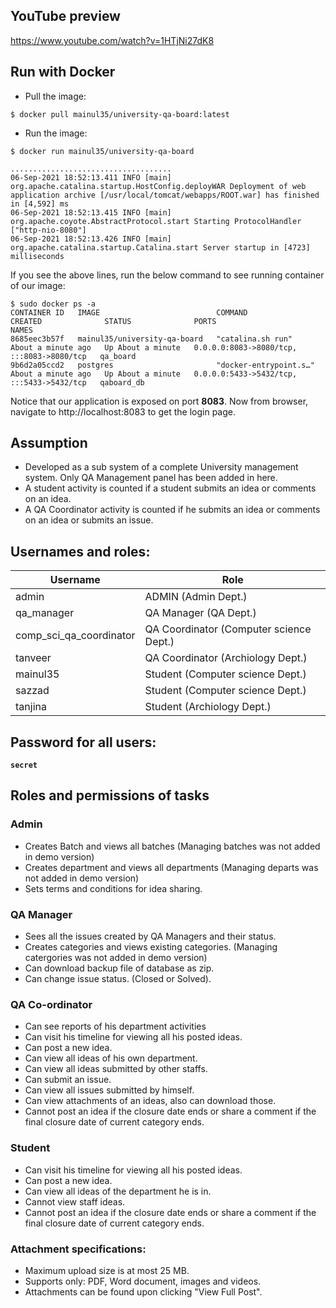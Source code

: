 ## YouTube preview
https://www.youtube.com/watch?v=1HTjNi27dK8

## Run with Docker
- Pull the image:
```
$ docker pull mainul35/university-qa-board:latest
```
- Run the image:
```
$ docker run mainul35/university-qa-board

....................................
06-Sep-2021 18:52:13.411 INFO [main] org.apache.catalina.startup.HostConfig.deployWAR Deployment of web application archive [/usr/local/tomcat/webapps/ROOT.war] has finished in [4,592] ms
06-Sep-2021 18:52:13.415 INFO [main] org.apache.coyote.AbstractProtocol.start Starting ProtocolHandler ["http-nio-8080"]
06-Sep-2021 18:52:13.426 INFO [main] org.apache.catalina.startup.Catalina.start Server startup in [4723] milliseconds

```
If you see the above lines, run the below command to see running container of our image:
```
$ sudo docker ps -a
CONTAINER ID   IMAGE                          COMMAND                  CREATED              STATUS              PORTS                                       NAMES
8685eec3b57f   mainul35/university-qa-board   "catalina.sh run"        About a minute ago   Up About a minute   0.0.0.0:8083->8080/tcp, :::8083->8080/tcp   qa_board
9b6d2a05ccd2   postgres                       "docker-entrypoint.s…"   About a minute ago   Up About a minute   0.0.0.0:5433->5432/tcp, :::5433->5432/tcp   qaboard_db
```
Notice that our application is exposed on port **8083**. Now from browser, navigate to http://localhost:8083 to get the login page.


## Assumption
- Developed as a sub system of a complete University management system. Only QA Management panel has been added in here.
- A student activity is counted if a student submits an idea or comments on an idea.
- A QA Coordinator activity is counted if he submits an idea or comments on an idea or submits an issue.

## Usernames and roles:
| Username                 |       Role                                   |
| ------------------------ | -------------------------------------------- |
| admin                    |       ADMIN (Admin Dept.)                    |
| qa_manager               |     QA Manager (QA Dept.)                    |
| comp_sci_qa_coordinator  |     QA Coordinator (Computer science Dept.)  |
| tanveer                  |     QA Coordinator (Archiology Dept.)        |
| mainul35                 |     Student (Computer science Dept.)         |
| sazzad                   |     Student (Computer science Dept.)         |
| tanjina                  |     Student (Archiology Dept.)               |

## Password for all users: 
**``secret``**

## Roles and permissions of tasks

### Admin
- Creates Batch and views all batches (Managing batches was not added in demo version)
- Creates department and views all departments (Managing departs was not added in demo version)
- Sets terms and conditions for idea sharing.

### QA Manager
- Sees all the issues created by QA Managers and their status.
- Creates categories and views existing categories. (Managing catergories was not added in demo version)
- Can download backup file of database as zip.
- Can change issue status. (Closed or Solved).

### QA Co-ordinator
- Can see reports of his department activities
- Can visit his timeline for viewing all his posted ideas.
- Can post a new idea.
- Can view all ideas of his own department.
- Can view all ideas submitted by other staffs.
- Can submit an issue.
- Can view all issues submitted by himself.
- Can view attachments of an ideas, also can download those.
- Cannot post an idea if the closure date ends or share a comment if the final closure date of current category ends. 

### Student
- Can visit his timeline for viewing all his posted ideas.
- Can post a new idea.
- Can view all ideas of the department he is in.
- Cannot view staff ideas.
- Cannot post an idea if the closure date ends or share a comment if the final closure date of current category ends. 

### Attachment specifications:
- Maximum upload size is at most 25 MB.
- Supports only: PDF, Word document, images and videos.
- Attachments can be found upon clicking "View Full Post".

